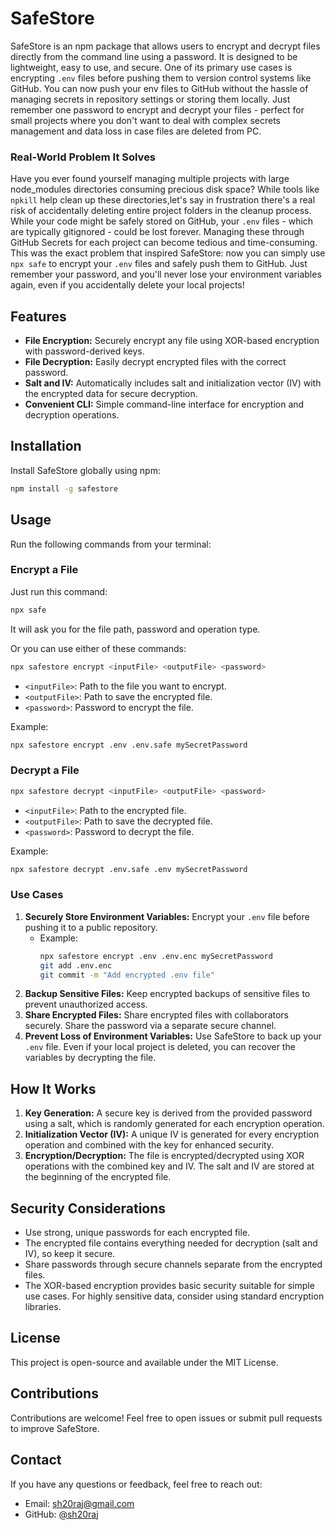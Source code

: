 # SafeStore

SafeStore is an npm package that allows users to encrypt and decrypt files directly from the command line using a password. It is designed to be lightweight, easy to use, and secure. One of its primary use cases is encrypting `.env` files before pushing them to version control systems like GitHub. You can now push your env files to GitHub without the hassle of managing secrets in repository settings or storing them locally. Just remember one password to encrypt and decrypt your files - perfect for small projects where you don't want to deal with complex secrets management and data loss in case files are deleted from PC.

### Real-World Problem It Solves
Have you ever found yourself managing multiple projects with large node_modules directories consuming precious disk space? While tools like `npkill` help clean up these directories,let's say in frustration there's a real risk of accidentally deleting entire project folders in the cleanup process. While your code might be safely stored on GitHub, your `.env` files - which are typically gitignored - could be lost forever. Managing these through GitHub Secrets for each project can become tedious and time-consuming. This was the exact problem that inspired SafeStore: now you can simply use `npx safe` to encrypt your `.env` files and safely push them to GitHub. Just remember your password, and you'll never lose your environment variables again, even if you accidentally delete your local projects!

## Features
- **File Encryption:** Securely encrypt any file using XOR-based encryption with password-derived keys.
- **File Decryption:** Easily decrypt encrypted files with the correct password.
- **Salt and IV:** Automatically includes salt and initialization vector (IV) with the encrypted data for secure decryption.
- **Convenient CLI:** Simple command-line interface for encryption and decryption operations.

## Installation
Install SafeStore globally using npm:

```bash
npm install -g safestore
```

## Usage
Run the following commands from your terminal:

### Encrypt a File

Just run this command:
```bash
npx safe
```
It will ask you for the file path, password and operation type.

Or you can use either of these commands:

```bash
npx safestore encrypt <inputFile> <outputFile> <password>
```
- `<inputFile>`: Path to the file you want to encrypt.
- `<outputFile>`: Path to save the encrypted file.
- `<password>`: Password to encrypt the file.

Example:
```bash
npx safestore encrypt .env .env.safe mySecretPassword
```

### Decrypt a File
```bash
npx safestore decrypt <inputFile> <outputFile> <password>
```
- `<inputFile>`: Path to the encrypted file.
- `<outputFile>`: Path to save the decrypted file.
- `<password>`: Password to decrypt the file.

Example:
```bash
npx safestore decrypt .env.safe .env mySecretPassword
```

### Use Cases
1. **Securely Store Environment Variables:** Encrypt your `.env` file before pushing it to a public repository.
   - Example:
     ```bash
     npx safestore encrypt .env .env.enc mySecretPassword
     git add .env.enc
     git commit -m "Add encrypted .env file"
     ```
2. **Backup Sensitive Files:** Keep encrypted backups of sensitive files to prevent unauthorized access.
3. **Share Encrypted Files:** Share encrypted files with collaborators securely. Share the password via a separate secure channel.
4. **Prevent Loss of Environment Variables:** Use SafeStore to back up your `.env` file. Even if your local project is deleted, you can recover the variables by decrypting the file.

## How It Works
1. **Key Generation:** A secure key is derived from the provided password using a salt, which is randomly generated for each encryption operation.
2. **Initialization Vector (IV):** A unique IV is generated for every encryption operation and combined with the key for enhanced security.
3. **Encryption/Decryption:** The file is encrypted/decrypted using XOR operations with the combined key and IV. The salt and IV are stored at the beginning of the encrypted file.

## Security Considerations
- Use strong, unique passwords for each encrypted file.
- The encrypted file contains everything needed for decryption (salt and IV), so keep it secure.
- Share passwords through secure channels separate from the encrypted files.
- The XOR-based encryption provides basic security suitable for simple use cases. For highly sensitive data, consider using standard encryption libraries.

## License
This project is open-source and available under the MIT License.

## Contributions
Contributions are welcome! Feel free to open issues or submit pull requests to improve SafeStore.

## Contact
If you have any questions or feedback, feel free to reach out:
- Email: sh20raj@gmail.com
- GitHub: [@sh20raj](https://github.com/sh20raj)
